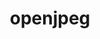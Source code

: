 ---
title: "openjpeg"
layout: cache
categories: [package, develop]
meta: {"compilers": ["gcc@7.5.0"], "num_specs": 3, "num_specs_by_stack": {"build_systems": 3, "root": 3}, "oss": ["ubuntu18.04"], "platforms": ["linux"], "stacks": ["build_systems", "root"], "targets": ["x86_64_v3"], "versions": ["2.5.2"]}
spec_details: [{"compiler": "gcc@7.5.0", "hash": "g4zslllhgslvhyem5vl5loc27omgjg3p", "os": "ubuntu18.04", "platform": "linux", "size": "-", "stacks": ["build_systems", "root"], "target": "x86_64_v3", "variants": ["build_system=cmake", "build_type=Release", "~codec", "generator=make", "~ipo"], "versions": ["2.5.2"]}, {"compiler": "gcc@7.5.0", "hash": "mvgnvrd37ukoewdth2fkscu6wrtt3t5o", "os": "ubuntu18.04", "platform": "linux", "size": "-", "stacks": ["build_systems", "root"], "target": "x86_64_v3", "variants": ["build_system=cmake", "build_type=Release", "~codec", "generator=make", "~ipo"], "versions": ["2.5.2"]}, {"compiler": "gcc@7.5.0", "hash": "pxngd6fu3czw7uhdjnw4gbkd7urqyxna", "os": "ubuntu18.04", "platform": "linux", "size": "-", "stacks": ["build_systems", "root"], "target": "x86_64_v3", "variants": ["build_system=cmake", "build_type=Release", "~codec", "generator=make", "~ipo"], "versions": ["2.5.2"]}]
---
